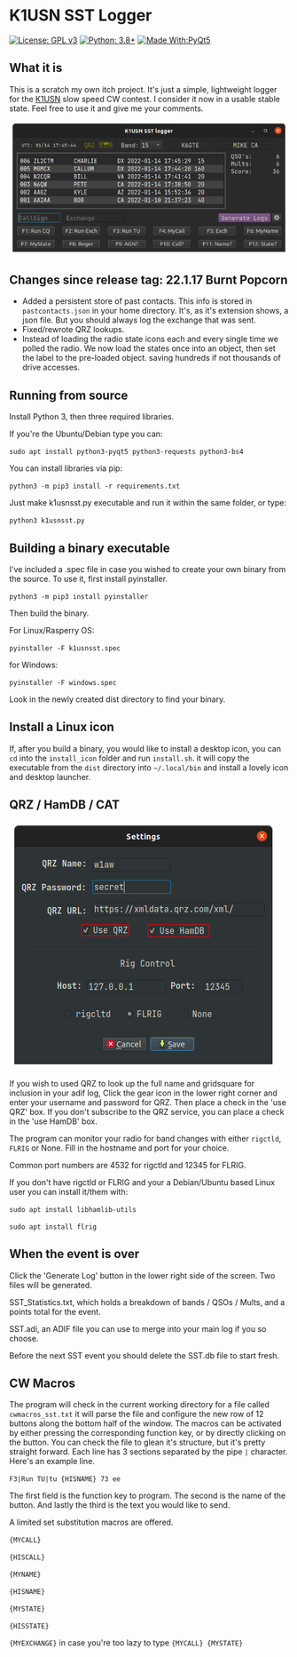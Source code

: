 # K1USN SST Logger

[![License: GPL v3](https://img.shields.io/github/license/mbridak/Tuner)](https://opensource.org/licenses/MIT)  [![Python: 3.8+](https://img.shields.io/badge/python-3.8+-blue.svg)](https://www.python.org/downloads/)  [![Made With:PyQt5](https://img.shields.io/badge/Made%20with-PyQt5-red)](https://pypi.org/project/PyQt5/)

## What it is
This is a scratch my own itch project. It's just a simple, lightweight logger for the [K1USN](http://www.k1usn.com/sst.html) slow speed CW contest. I consider it now in a usable stable state. Feel free to use it and give me your comments.

![mainscreen](pics/k1usnsst_main.png "Main Screen")

## Changes since release tag: 22.1.17 Burnt Popcorn

* Added a persistent store of past contacts. This info is stored in `pastcontacts.json` in your home directory. It's, as it's extension shows, a json file. But you should always log the exchange that was sent.
* Fixed/rewrote QRZ lookups.
* Instead of loading the radio state icons each and every single time we polled the radio. We now load the states once into an object, then set the label to the pre-loaded object. saving hundreds if not thousands of drive accesses.

## Running from source

Install Python 3, then three required libraries.

If you're the Ubuntu/Debian type you can:

`sudo apt install python3-pyqt5 python3-requests python3-bs4`

You can install libraries via pip:

`python3 -m pip3 install -r requirements.txt`

Just make k1usnsst.py executable and run it within the same folder, or type:

`python3 k1usnsst.py`

## Building a binary executable

I've included a .spec file in case you wished to create your own binary from the source. To use it, first install pyinstaller.

`python3 -m pip3 install pyinstaller`

Then build the binary.

For Linux/Rasperry OS:

`pyinstaller -F k1usnsst.spec`

for Windows:

`pyinstaller -F windows.spec`

Look in the newly created dist directory to find your binary.

## Install a Linux icon
If, after you build a binary, you would like to install a desktop icon, you can `cd` into the `install_icon` folder and run `install.sh`. it will copy the executable from the `dist` directory into `~/.local/bin` and install a lovely icon and desktop launcher.

## QRZ / HamDB / CAT

![settings screen](pics/k1usnsst_settings.png "Settings Screen")

If you wish to used QRZ to look up the full name and gridsquare for inclusion in your adif log, Click the gear icon in the lower right corner and enter your username and password for QRZ. Then place a check in the 'use QRZ' box.
If you don't subscribe to the QRZ service, you can place a check in the 'use HamDB' box.

The program can monitor your radio for band changes with either `rigctld`, `FLRIG` or None. Fill in the hostname and port for your choice.

Common port numbers are 4532 for rigctld and 12345 for FLRIG.

If you don't have rigctld or FLRIG and your a Debian/Ubuntu based Linux user you can install it/them with:

`sudo apt install libhamlib-utils`

`sudo apt install flrig`

## When the event is over

Click the 'Generate Log' button in the lower right side of the screen.
Two files will be generated.

SST_Statistics.txt, which holds a breakdown of bands / QSOs / Mults, and a points total for the event.

SST.adi, an ADIF file you can use to merge into your main log if you so choose.

Before the next SST event you should delete the SST.db file to start fresh.

## CW Macros

The program will check in the current working directory for a file called `cwmacros_sst.txt` it will parse the file and configure the new row of 12 buttons along the bottom half of the window. The macros can be activated by either pressing the corresponding function key, or by directly clicking on the button. You can check the file to glean it's structure, but it's pretty straight forward. Each line has 3 sections separated by the pipe `|` character. Here's an example line.

`F3|Run TU|tu {HISNAME} 73 ee`

The first field is the function key to program. The second is the name of the button. And lastly the third is the text you would like to send.

A limited set substitution macros are offered.

`{MYCALL}`

`{HISCALL}`

`{MYNAME}`

`{HISNAME}`

`{MYSTATE}`

`{HISSTATE}`

`{MYEXCHANGE}` in case you're too lazy to type `{MYCALL} {MYSTATE}`
